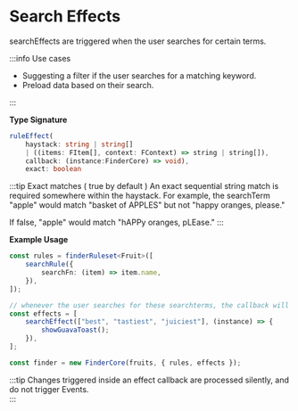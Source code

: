 # Search Effects

searchEffects are triggered when the user searches for certain terms.

:::info Use cases

- Suggesting a filter if the user searches for a matching keyword.
- Preload data based on their search.

:::

**Type Signature**

```ts
ruleEffect(
    haystack: string | string[]
    | ((items: FItem[], context: FContext) => string | string[]),
    callback: (instance:FinderCore) => void),
    exact: boolean
```

:::tip Exact matches ( true by default )
An exact sequential string match is required somewhere within the haystack.
For example, the searchTerm "apple" would match "basket of APPLES" but not "happy oranges, please."

If false, "apple" would match "hAPPy oranges, pLEase."
:::

**Example Usage**

```ts
const rules = finderRuleset<Fruit>([
    searchRule({
        searchFn: (item) => item.name,
    }),
]);

// whenever the user searches for these searchterms, the callback will be triggered.
const effects = [
    searchEffect(["best", "tastiest", "juiciest"], (instance) => {
        showGuavaToast();
    }),
];

const finder = new FinderCore(fruits, { rules, effects });
```

:::tip
Changes triggered inside an effect callback are processed silently, and do not trigger Events.  
:::
